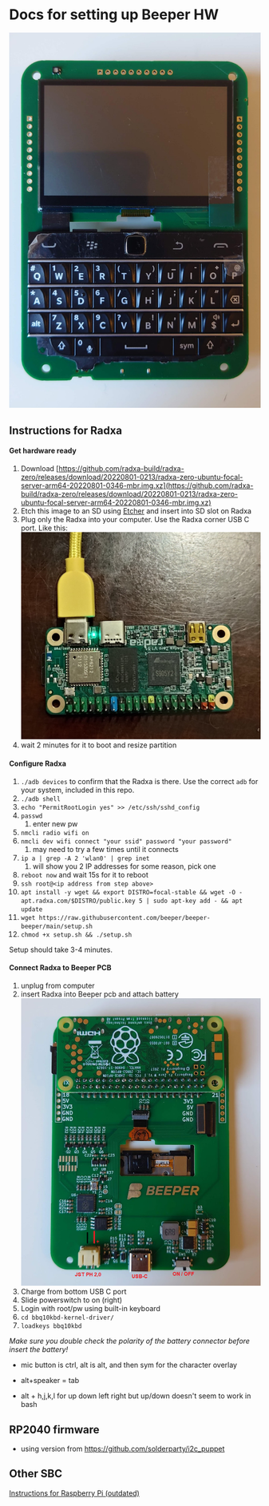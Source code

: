 # Docs for setting up Beeper HW
![](beeper_front.png)

## Instructions for Radxa

#### Get hardware ready

1. Download [https://github.com/radxa-build/radxa-zero/releases/download/20220801-0213/radxa-zero-ubuntu-focal-server-arm64-20220801-0346-mbr.img.xz](https://github.com/radxa-build/radxa-zero/releases/download/20220801-0213/radxa-zero-ubuntu-focal-server-arm64-20220801-0346-mbr.img.xz)
2. Etch this image to an SD using [Etcher](https://www.balena.io/etcher/) and insert into SD slot on Radxa
3. Plug only the Radxa into your computer. Use the Radxa corner USB C port. Like this:
![](radxa_usb.jpg)
4. wait 2 minutes for it to boot and resize partition

#### Configure Radxa
1. `./adb devices` to confirm that the Radxa is there. Use the correct `adb` for your system, included in this repo.
2. `./adb shell`
3. `echo "PermitRootLogin yes" >> /etc/ssh/sshd_config`
4. `passwd`
    1. enter new pw
5. `nmcli radio wifi on`
6. `nmcli dev wifi connect "your ssid" password "your password"`
    1. may need to try a few times until it connects
7. `ip a | grep -A 2 'wlan0' | grep inet`
    1. will show you 2 IP addresses for some reason, pick one
8. `reboot now` and wait 15s for it to reboot
9. `ssh root@<ip address from step above>`
10. `apt install -y wget && export DISTRO=focal-stable && wget -O - apt.radxa.com/$DISTRO/public.key 5 | sudo apt-key add - && apt update`
11. `wget https://raw.githubusercontent.com/beeper/beeper-beeper/main/setup.sh`
12. `chmod +x setup.sh && ./setup.sh`

Setup should take 3-4 minutes.


#### Connect Radxa to Beeper PCB
1. unplug from computer
2. insert Radxa into Beeper pcb and attach battery
![](beeper_back.png)
3. Charge from bottom USB C port
4. Slide powerswitch to on (right)
5. Login with root/pw using built-in keyboard
6. `cd bbq10kbd-kernel-driver/`
7. `loadkeys bbq10kbd`

*Make sure you double check the polarity of the battery connector before insert the battery!*

- mic button is ctrl, alt is alt, and then sym for the character overlay

- alt+speaker = tab

- alt + h,j,k,l for up down left right but up/down doesn't seem to work in bash

## RP2040 firmware
- using version from https://github.com/solderparty/i2c_puppet


## Other SBC
[Instructions for Raspberry Pi (outdated)](/raspberrypi/README.md)


